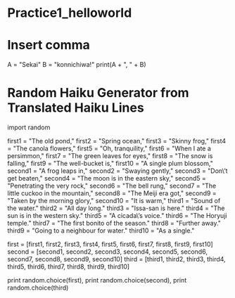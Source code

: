 # Practice1_helloworld
# Insert comma
A = "Sekai"
B = "konnichiwa!"
print(A + ", " + B)


# Random Haiku Generator from Translated Haiku Lines

import random

first1 = "The old pond,"
first2 = "Spring ocean,"
first3 = "Skinny frog,"
first4 = "The canola flowers,"
first5 = "Oh, tranquility,"
first6 = "When I ate a persimmon,"
first7 = "The green leaves for eyes,"
first8 = "The snow is falling,"
first9 = "The well-bucket is,"
first10 = "A single plum blossom,"
second1 = "A frog leaps in,"
second2 = "Swaying gently,"
second3 = "Don\’t get beaten,"
second4 = "The moon is in the eastern sky,"
second5 = "Penetrating the very rock,"
second6 = "The bell rung,"
second7 = "The little cuckoo in the mountain,"
second8 = "The Meiji era got,"
second9 = "Taken by the morning glory,"
second10 = "It is warm,"
third1 = "Sound of the water."
third2 = "All day long."
third3 = "Issa-san is here."
third4 = "The sun is in the western sky."
third5 = "A cicada\’s voice."
third6 = "The Horyuji temple."
third7 = "The first bonito of the season."
third8 = "Further away."
third9 = "Going to a neighbour for water."
third10 = "As a single."

first = [first1, first2, first3, first4, first5, first6, first7, first8, first9, first10]
second = [second1, second2, second3, second4, second5, second6, second7, second8, second9, second10]
third = [third1, third2, third3, third4, third5, third6, third7, third8, third9, third10]

print random.choice(first),
print random.choice(second),
print random.choice(third)
